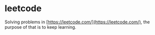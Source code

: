 # leetcode

Solving problems in [https://leetcode.com/](https://leetcode.com/), the purpose of that is to keep learning.
